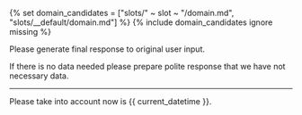 {% set domain_candidates = ["slots/" ~ slot ~ "/domain.md", "slots/__default/domain.md"] %}
{% include domain_candidates ignore missing %}

Please generate final response to original user input.

If there is no data needed please prepare polite response that we have not necessary data.

---

Please take into account now is {{ current_datetime }}.